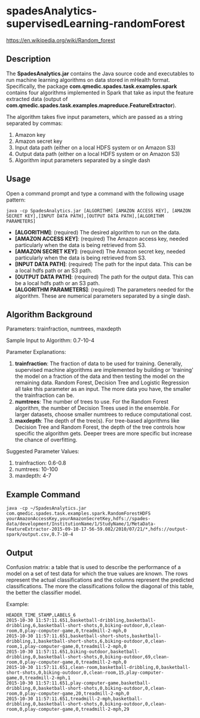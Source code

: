 # spadesAnalytics-supervisedLearning-randomForest
https://en.wikipedia.org/wiki/Random_forest

Description
-----------
The **SpadesAnalytics.jar** contains the Java source code and executables to run machine learning algorithms on data stored in mHealth format.  Specifically, the package **com.qmedic.spades.task.examples.spark** contains four algorithms implemented in Spark that take as input the feature extracted data (output of **com.qmedic.spades.task.examples.mapreduce.FeatureExtractor**).  

The algorithm takes five input parameters, which are passed as a string separated by commas:

1. Amazon key
2. Amazon secret key
3. Input data path (either on a local HDFS system or on Amazon S3)
4. Output data path (either on a local HDFS system or on Amazon S3)
5. Algorithm input parameters separated by a single dash

Usage
-----
Open a command prompt and type a command with the following usage pattern:

```ShellSession
java -cp SpadesAnalytics.jar [ALGORITHM] [AMAZON ACCESS KEY], [AMAZON SECRET KEY],[INPUT DATA PATH],[OUTPUT DATA PATH],[ALGORITHM PARAMETERS]
```

- **[ALGORITHM]**: (required) The desired algorithm to run on the data.  
- **[AMAZON ACCESS KEY]**: (required) The Amazon access key, needed particularly when the data is being retrieved from S3.  
- **[AMAZON SECRET KEY]**: (required) The Amazon secret key, needed particularly when the data is being retrieved from S3.
- **[INPUT DATA PATH]**: (required) The path for the input data.  This can be a local hdfs path or an S3 path.  
- **[OUTPUT DATA PATH]**: (required) The path for the output data. This can be a local hdfs path or an S3 path.  
- **[ALGORITHM PARAMETERS]**: (required) The parameters needed for the algorithm.  These are numerical parameters separated by a single dash.

Algorithm Background
--------------------
Parameters: trainfraction, numtrees, maxdepth 

Sample Input to Algorithm: 0.7-10-4

Parameter Explanations:

1. **trainfraction**: The fraction of data to be used for training.  Generally, supervised machine algorithms are implemented by building or 'training' the model on a fraction of the data and then testing the model on the remaining data.  Random Forest, Decision Tree and Logistic Regression all take this parameter as an input.  The more data you have, the smaller the trainfraction can be.
2. **numtrees**: The number of trees to use.  For the Random Forest algorithm, the number of Decision Trees used in the ensemble. For larger datasets, choose smaller numtrees to reduce computational cost.
3. **maxdepth**: The depth of the tree(s).  For tree-based algorithms like Decision Tree and Random Forest, the depth of the tree controls how specific the algorithm gets.  Deeper trees are more specific but increase the chance of overfitting.


Suggested Parameter Values:

1. trainfraction: 0.6-0.8
2. numtrees: 10-100
3. maxdepth: 4-7
 
Example Command
---------------
```ShellSession
java -cp ~/SpadesAnalytics.jar com.qmedic.spades.task.examples.spark.RandomForestHDFS yourAmazonAccessKey,yourAmazonSecretKey,hdfs://spades-data/development/InstitutionName/1/StudyName/1/MetaData-FeatureExtractor-2015-09-10-17-56-59.082/2010/07/21/*,hdfs://output-spark/output.csv,0.7-10-4
```

Output
------
Confusion matrix: a table that is used to describe the performance of a model on a set of test data for which the true values are known.  The rows represent the actual classifications and the columns represent the predicted classifications.  The more the classifications follow the diagonal of this table, the better the classifier model.

Example:
```ShellSession
HEADER_TIME_STAMP,LABELS_6
2015-10-30 11:57:11.651,basketball-dribbling,basketball-dribbling,6,basketball-short-shots,0,biking-outdoor,0,clean-room,0,play-computer-game,0,treadmill-2-mph,0
2015-10-30 11:57:11.651,basketball-short-shots,basketball-dribbling,1,basketball-short-shots,6,biking-outdoor,0,clean-room,1,play-computer-game,0,treadmill-2-mph,0
2015-10-30 11:57:11.651,biking-outdoor,basketball-dribbling,0,basketball-short-shots,0,biking-outdoor,69,clean-room,0,play-computer-game,0,treadmill-2-mph,0
2015-10-30 11:57:11.651,clean-room,basketball-dribbling,0,basketball-short-shots,0,biking-outdoor,0,clean-room,15,play-computer-game,0,treadmill-2-mph,1
2015-10-30 11:57:11.651,play-computer-game,basketball-dribbling,0,basketball-short-shots,0,biking-outdoor,0,clean-room,0,play-computer-game,20,treadmill-2-mph,0
2015-10-30 11:57:11.651,treadmill-2-mph,basketball-dribbling,0,basketball-short-shots,0,biking-outdoor,0,clean-room,0,play-computer-game,0,treadmill-2-mph,29
```
